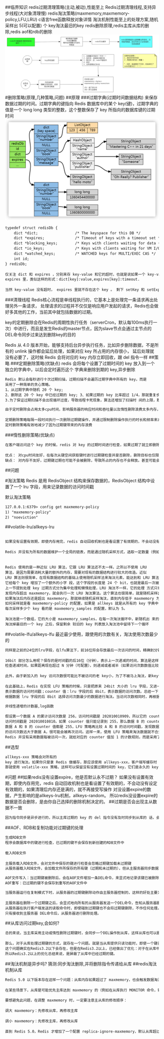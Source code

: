 ##临界知识
redis过期清理策略(主动,被动),性能至上
Redis过期清理线程,支持异步线程(大对象清理慢)
redis淘汰策略(maxmemory,maxmemory-policy,LFU,LRU)
c语言free函数释放对象详情
淘汰机制性能至上的处理方案,随机采样出 5(可以配置) 个 key淘汰最旧的key
redis删除原理,redis主库从库的删除,redis aof和rdb的删除
![](.z_04_分布式_redis_01_过期策略_淘汰策略_定时扫描策略_惰性删除机制_LRU_LFU_images/49f9d827.png)
#删除策略(原理,几种策略,问题)
##原理
###过期字典(过期时间数据结构)
来保存数据过期的时间。过期字典的键指向 Redis 数据库中的某个 key(键)，过期字典的值是一个 long long 类型的整数，这个整数保存了 key 所指向的数据库键的过期时间
![](.z_04_分布式_redis_01_过期策略_淘汰策略_定时扫描策略_惰性删除机制_LRU_LFU_images/d072df6e.png)
```asp
typedef struct redisDb {  
    dict *dict;                 /* The keyspace for this DB */  
    dict *expires;              /* Timeout of keys with a timeout set */  
    dict *blocking_keys;        /* Keys with clients waiting for data (BLPOP) */  
    dict *io_keys;              /* Keys with clients waiting for VM I/O */  
    dict *watched_keys;         /* WATCHED keys for MULTI/EXEC CAS */  
    int id;  
} redisDb; 

仅关注 dict 和 expires ，分别来存 key-value 和它的超时，也就是说如果一个 key-value 是有超时的，那么它会存在 dict 里，同时也存到 
expires 里，类似这样的形式：dict[key]:value,expires[key]:timeout.

当然 key-value 没有超时， expires 里就不存在这个 key 。 剩下 setKey 和 setExpire 两个函数无非是插数据到两个字典里
```
[](https://github.com/Snailclimb/JavaGuide/blob/main/docs/database/redis/redis%E7%9F%A5%E8%AF%86%E7%82%B9&%E9%9D%A2%E8%AF%95%E9%A2%98%E6%80%BB%E7%BB%93.md)
###清理线程
Redis核心流程是单线程执行的，它基本上是处理完一条请求再出处理另外一条请求，
处理请求的过程并不仅仅是响应用户发起的请求，Redis也会做好多其他的工作，当前其中就包括数据的过期。

key的定期删除会在Redis的周期性执行任务（serverCron，默认每100ms执行一次）中进行，而且是发生Redis的master节点，因为slave节点会通过主节点的DEL命令同步过来达到删除key的目的

Redis 从 4.0 版本开始，能够支持后台异步执行任务，比如异步删除数据，不是所有的 unlink 操作都会延后处理，如果对应 key 所占用的内存很小，
延后处理就 没有必要了，这时候 Redis 会将对应的 key 内存立即回收，跟 del 指令一样
##策略
###定期删除策略(优缺点)
redis 会将每个设置了过期时间的 key 放入到一个独立的字典中，以后会定时遍历这个 字典来删除到期的 key,异步删除
```asp
Redis 默认会每秒进行十次过期扫描，过期扫描不会遍历过期字典中所有的 key，而是
采用了一种简单的贪心策略。
1、从过期字典中随机 20 个 key;
2、删除这 20 个 key 中已经过期的 key; 3、如果过期的 key 比率超过 1/4，那就重复步骤 1;
3.为了保证过期扫描不会出现循环过度，导致线程卡死现象，算法还增加了扫描时 间的上限，默认不会超过 25ms

```
```asp
由于定时删除会占用太多cpu时间，影响服务器的响应时间和吞吐量以及惰性删除浪费太多内存，有内存泄露的危险，所以出现一种整合和折中这两种策略的定期删除策略。

定期删除策略每隔一段时间执行一次删除过期键操作，并通过限制删除操作执行的时长和频率来减少删除操作对CPU时间的影响。
定时删除策略有效地减少了因为过期键带来的内存浪费
```
###惰性删除策略(优缺点)
```asp
在客户端访问这个 key 的时候，redis 对 key 的过期时间进行检查，如果过期了就立即删除,异步删除

优点： 对cpu时间友好，在每次从键空间获取键时进行过期键检查并是否删除，删除目标也仅限当前处理的键，这个策略不会在其他无关的删除任务上花费任何cpu时间。
缺点： 对内存不友好，过期键过期也可能不会被删除，导致所占的内存也不会释放。甚至可能会出现内存泄露的现象，当存在很多过期键，而这些过期键又没有被访问到，这会可能导致它们会一直保存在内存中，造成内存泄露
```
##问题

#淘汰策略
Redis 是用 RedisObject 结构来保存数据的，RedisObject 结构中设置了一个 lru 字段，用来记录数据的访问时间戳

默认淘汰策略
```asp
127.0.0.1:6379> config get maxmemory-policy
1) "maxmemory-policy"
2) "noeviction"
```
##volatile-lru/allkeys-lru
```asp

如果没有设置有效期，即使内存用完，redis 自动回收机制也是看设置了有效期的，不会动没有设定有效期的，如果清理后内存还是满的，就不再接受写操作

Redis 并没有为所有的数据维护一个全局的链表，而是通过随机采样方式，选取一定数量（例如 10 个）的数据放入候选集合，后续在候选集合中根据 lru 字段值的大小进行筛选。


Redis 使用的是一种近似 LRU 算法，它跟 LRU 算法还不太一样。之所以不使用 LRU
算法，是因为需要消耗大量的额外的内存，需要对现有的数据结构进行较大的改造。近似
LRU 算法则很简单，在现有数据结构的基础上使用随机采样法来淘汰元素，能达到和 LRU 算法非常近似的效果。Redis 为实现近似 LRU 算法，
它给每个 key 增加了一个额外的小字 段，这个字段的长度是 24 个 bit，也就是最后一次被访问的时间戳。
上一节提到处理 key 过期方式分为集中处理和懒惰处理，LRU 淘汰不一样，它的处理 方式只有懒惰处理。当 Redis 执行写操作时，
发现内存超出 maxmemory，就会执行一次 LRU 淘汰算法。这个算法也很简单，就是随机采样出 5(可以配置) 个 key，然后淘汰掉最 旧的 key，
如果淘汰后内存还是超出 maxmemory，那就继续随机采样淘汰，直到内存低于 maxmemory 为止。
如何采样就是看 maxmemory-policy 的配置，如果是 allkeys 就是从所有的 key 字典中 随机，如果是 volatile 就从带过期时间的 key 字典中随机。
每次采样多少个 key 看的是 maxmemory_samples 的配置，默认为 5。

淘汰池是一个数组，它的大小是 maxmemory_samples，在每一次淘汰循环中，新随机出 来的 key 列表会和淘汰池中的 key 列表进行融合，
淘汰掉最旧的一个 key 之后，保留剩余 较旧的 key 列表放入淘汰池中留待下一个循环
```
##volatile-lfu/allkeys-lfu
[](https://redis.io/topics/lru-cache)
最近最少使用，跟使用的次数有关，淘汰使用次数最少的
```asp
同样是之前的24位的lru字段，在lfu算法下，前16位将会存放最后一次访问的时间，精确到分钟，而后八位将会记录一个couter频率值，作为判定的依据

16bit 部分怎么用呢？保存的是时间戳的后16位（分钟），表示上一次递减的时间，算法是这样执行，随机采样N个key(与原来的版本一样)，
检查递减时间，如果距离现在超过 N 分钟（可配置），则递减或者减半（如果访问次数数值比较大）。

此外，由于新加入的 key 访问次数很可能比不被访问的老 key小，为了不被马上淘汰，新key访问次数设为 5。

在此基础上，Redis 在实现 LFU 策略的时候，只是把原来 24bit 大小的 lru 字段，又进一步拆分成了两部分。ldt 值：lru 字段的前 16bit，
表示数据的访问时间戳；counter 值：lru 字段的后 8bit，表示数据的访问次数。总结一下：当 LFU 策略筛选数据时，Redis 会在候选集合中，
根据数据 lru 字段的后 8bit 选择访问次数最少的数据进行淘汰。当访问次数相同时，再根据 lru 字段的前 16bit 值大小，选择访问时间最久远的数据进行淘汰。
```
[](https://time.geekbang.org/column/article/297270)
[](https://www.cnblogs.com/linxiyue/p/10955533.html)
```asp
非线性递增的计数器,log函数

假设第一个数据 A 的累计访问次数是 256，访问时间戳是 202010010909，所以它的 counter 值为 255，而第二个数据 B 的累计访问次数是 1024，
访问时间戳是 202010010810。如果 counter 值只能记录到 255，那么数据 B 的 counter 值也是 255。此时，缓存写满了，Redis 使用 LFU 策略进行淘汰。
数据 A 和 B 的 counter 值都是 255，LFU 策略再比较 A 和 B 的访问时间戳，发现数据 B 的上一次访问时间早于 A，就会把 B 淘汰掉。但其实数据 B 
的访问次数远大于数据 A，很可能会被再次访问。这样一来，使用 LFU 策略来淘汰数据就不合适了。的确，Redis 也注意到了这个问题。因此，在实现 LFU 策略时，
Redis 并没有采用数据每被访问一次，就给对应的 counter 值加 1 的计数规则，而是采用了一个更优化的计数规则。
```

##选型
```asp
allkeys-xxx 策略会对所有的
key 进行淘汰。如果你只是拿 Redis 做缓存，那应该使用 allkeys-xxx，客户端写缓存时 不必携带过期时间。如果你还想同时使用 Redis 的持久化功能，
那就使用 volatile-xxx 策略，这样可以保留没有设置过期时间的 key，它们是永久的 key 不会被 LRU 算法淘 汰。
```

#问题
##如果redis没有设置expire，他是否默认永不过期？
如果没有设置有效期，即使内存用完，redis 自动回收机制也是看设置了有效期的，不会动没有设定有效期的，如果清理后内存还是满的，就不再接受写操作
对没设置expire的数据，产生影响的是allkeys-lru机制，allkeys-random。
所以redis没设置expire的数据是否会删除，是由你自己选择的删除机制决定的。
##过期是否会出现主从数据不一致
```asp
因为指令同步是异步进行的，所以主库过期的 key 的 del 指令没有及时同步到从库的 话，会出现主从数据的不一致，主库没有的数据在从库里还存在
```
##AOF、RDB和复制功能对过期键的处理
[](https://zhuanlan.zhihu.com/p/87179288)
```asp
生成RDB文件
程序会数据库中的键进行检查，已过期的键不会保存到新创建的RDB文件中

载入RDB文件

主服务载入RDB文件，会对文件中保存的键进行检查会忽略过期键加载未过期键
从服务器载入RDB文件，会加载文件所保存的所有键（过期和未过期的），但从主服务器同步数据同时会清空从服务器的数据库。
```
```asp
AOF文件写入：当过期键被删除后，会在AOF文件增加一条DEL命令，来显式地记录该键已被删除。
AOF重写：已过期的键不会保存到重写的AOF文件中
```
```asp
当服务器运行在复制模式下时，从服务器的过期键删除动作由主服务器控制的，这样的好处主要为了保持主从服务器数据一致性：

主服务器在删除一个过期键之后，会显式地向所有的从服务器发送一个DEL命令，告知从服务器删除这个过期键
从服务器在执行客户端发送的读取命令时，即使碰到过期键也不会将过期键删除，不作任何处理。
只有接收到主服务器 DEL命令后，从服务器进行删除处理。

```
##从库访问过期key,会如何?
```asp
总的来说，当主库采用主动或惰性删除过期键时，会同步一个DEL操作到从库，这样从库也可以删除过期键。但是，从库不会自己处理过期键，只会应用主库同步过来的DEL过期键操作，也就是说，即使键在从库已经过期了，从库也不会对其处理，过期后如果主库不同步DEL操作过来，那么从库并不会采用主动或惰性的方式去清理过期键。

那么，对于从库处理过期键的方式，就存在一个问题。就是当从库提供只读功能时，即使一个键已经过期了，如果主库对这个过期键的清理操作处理不及时，那么在从库仍然能读到这个键。
这个问题确实在Redis3.2以下会存在，但是在Redis3.2以上，已经做出了优化：对于在从库中已经过期的键，在从库发起读取的时候，Redis会判断这个键是否已经过期，如果已经过期，那么将返回nil；但是对于这个过期的键，从库仍然不会自己采取清理措施，而是需要等主库发起对这个过期键的清理，然后同步DEL操作过来，从库才应用DEL操作对过期键进行删除。
所以Redis3.2以上的优化总结来说，是屏蔽了从库中已经过期的键。
```
##淘汰机制是异步吗?
猜测:同步淘汰删除,并将删除指令传递给从库
##redis淘汰机制从库
```asp
Redis 5.0 以下版本存在这样一个问题：从库内存如果超过了 maxmemory，也会触发数据淘汰。

在某些场景下，从库是可能优先主库达到 maxmemory 的（例如在从库执行 MONITOR 命令，输出缓冲区占用大量内存），那么此时从库开始淘汰数据，主从库就会产生不一致。

要想避免此问题，在调整 maxmemory 时，一定要注意主从库的修改顺序：

调大 maxmemory：先修改从库，再修改主库

调小 maxmemory：先修改主库，再修改从库

直到 Redis 5.0，Redis 才增加了一个配置 replica-ignore-maxmemory，默认从库超过 maxmemory 不会淘汰数据，才解决了此问题
```

